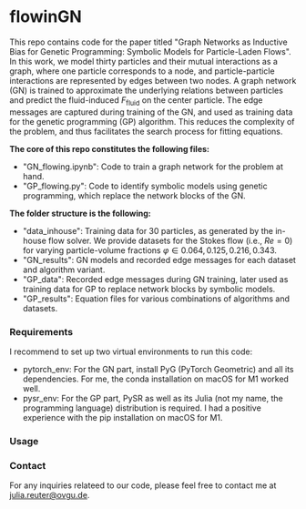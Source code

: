 # flowinGN
This repo contains code for the paper titled "Graph Networks as Inductive Bias for Genetic Programming: Symbolic Models for Particle-Laden Flows".
In this work, we model thirty particles and their mutual interactions as a graph, where one particle corresponds to a node, and particle-particle interactions are represented by edges between two nodes. A graph network (GN) is trained to approximate the underlying relations between particles and predict the fluid-induced $F_{\textrm{fluid}}$ on the center particle. The edge messages are captured during training of the GN, and used as training data for the genetic programming (GP) algorithm. This reduces the complexity of the problem, and thus facilitates the search process for fitting equations. 

**The core of this repo constitutes the following files:** 
* "GN_flowing.ipynb": Code to train a graph network for the problem at hand.
* "GP_flowing.py": Code to identify symbolic models using genetic programming, which replace the network blocks of the GN.

**The folder structure is the following:**
* "data_inhouse": Training data for 30 particles, as generated by the in-house flow solver. We provide datasets for the Stokes flow (i.e., $Re = 0$) for varying particle-volume fractions $\varphi \in {0.064, 0.125, 0.216, 0.343}$.
* "GN_results": GN models and recorded edge messages for each dataset and algorithm variant.
* "GP_data": Recorded edge messages during GN training, later used as training data for GP to replace network blocks by symbolic models.
* "GP_results": Equation files for various combinations of algorithms and datasets.


### Requirements 
I recommend to set up two virtual environments to run this code:
* pytorch_env: For the GN part, install PyG (PyTorch Geometric) and all its dependencies. For me, the conda installation on macOS for M1 worked well.
* pysr_env: For the GP part, PySR as well as its Julia (not my name, the programming language) distribution is required. I had a positive experience with the pip installation on macOS for M1. 

### Usage


### Contact
For any inquiries relateed to our code, please feel free to contact me at [julia.reuter@ovgu.de](https://ci.ovgu.de/Team/Julia+Reuter.html).
